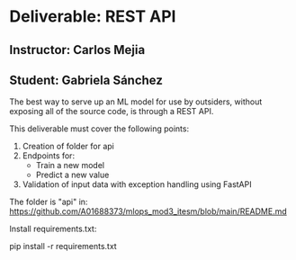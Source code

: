 # Deliverable: REST API

## Instructor: Carlos Mejia
## Student: Gabriela Sánchez

The best way to serve up an ML model for use by outsiders, without exposing all of the source code, is through a REST API.

This deliverable must cover the following points:
1. Creation of folder for api
2. Endpoints for:
   - Train a new model
   - Predict a new value
3. Validation of input data with exception handling using FastAPI

The folder is "api" in: 
https://github.com/A01688373/mlops_mod3_itesm/blob/main/README.md

Install requirements.txt:

pip install -r requirements.txt